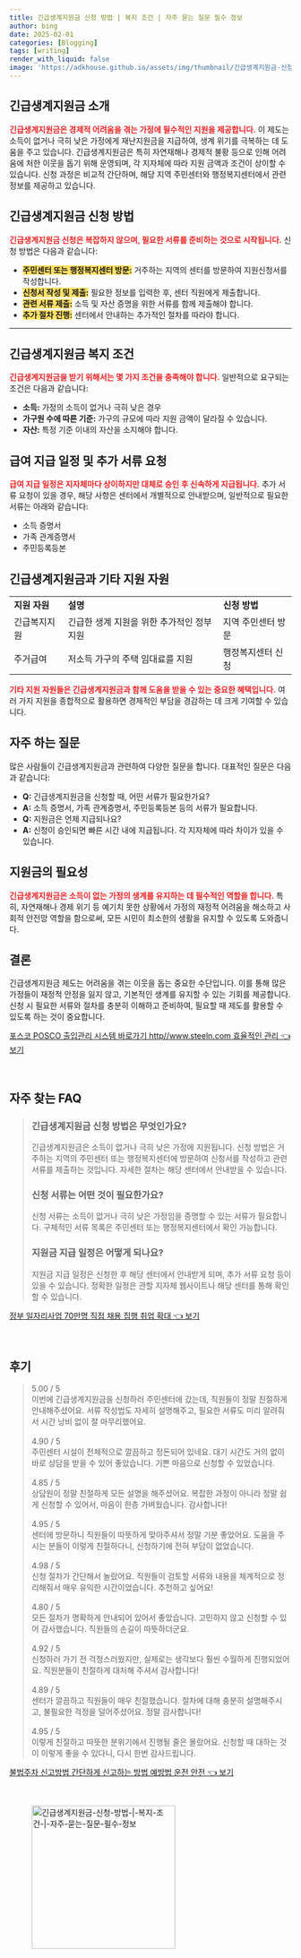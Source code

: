 ```yaml
---
title: 긴급생계지원금 신청 방법 | 복지 조건 | 자주 묻는 질문 필수 정보
author: bing
date: 2025-02-01
categories: [Blogging]
tags: [writing]
render_with_liquid: false
image: 'https://adkhouse.github.io/assets/img/thumbnail/긴급생계지원금-신청-방법-|-복지-조건-|-자주-묻는-질문-필수-정보.webp'
---
```



<h2 id='긴급생계지원금_소개'>긴급생계지원금 소개</h2>

<p><b><span style="color: #ee2323;">긴급생계지원금은 경제적 어려움을 겪는 가정에 필수적인 지원을 제공합니다.</span></b> 이 제도는 소득이 없거나 극히 낮은 가정에게 재난지원금을 지급하여, 생계 위기를 극복하는 데 도움을 주고 있습니다. 긴급생계지원금은 특히 자연재해나 경제적 불황 등으로 인해 어려움에 처한 이웃을 돕기 위해 운영되며, 각 지자체에 따라 지원 금액과 조건이 상이할 수 있습니다. 신청 과정은 비교적 간단하며, 해당 지역 주민센터와 행정복지센터에서 관련 정보를 제공하고 있습니다.</p>

<h2 id='신청_방법'>긴급생계지원금 신청 방법</h2>

<p><b><span style="color: #ee2323;">긴급생계지원금 신청은 복잡하지 않으며, 필요한 서류를 준비하는 것으로 시작됩니다.</span></b> 신청 방법은 다음과 같습니다:</p>

<ul>
    <li><b><span style="background-color: #ffe066;">주민센터 또는 행정복지센터 방문:</span></b> 거주하는 지역의 센터를 방문하여 지원신청서를 작성합니다.</li>
    <li><b><span style="background-color: #ffe066;">신청서 작성 및 제출:</span></b> 필요한 정보를 입력한 후, 센터 직원에게 제출합니다.</li>
    <li><b><span style="background-color: #ffe066;">관련 서류 제출:</span></b> 소득 및 자산 증명을 위한 서류를 함께 제출해야 합니다.</li>
    <li><b><span style="background-color: #ffe066;">추가 절차 진행:</span></b> 센터에서 안내하는 추가적인 절차를 따라야 합니다.</li>
</ul>

<hr />

<h2 id='복지_조건'>긴급생계지원금 복지 조건</h2>

<p><b><span style="color: #ee2323;">긴급생계지원금을 받기 위해서는 몇 가지 조건을 충족해야 합니다.</span></b> 일반적으로 요구되는 조건은 다음과 같습니다:</p>

<ul>
    <li><b>소득:</b> 가정의 소득이 없거나 극히 낮은 경우</li>
    <li><b>가구원 수에 따른 기준:</b> 가구의 규모에 따라 지원 금액이 달라질 수 있습니다.</li>
    <li><b>자산:</b> 특정 기준 이내의 자산을 소지해야 합니다.</li>
</ul>

<h2 id='급여_지급일정'>급여 지급 일정 및 추가 서류 요청</h2>

<p><b><span style="color: #ee2323;">급여 지급 일정은 지자체마다 상이하지만 대체로 승인 후 신속하게 지급됩니다.</span></b> 추가 서류 요청이 있을 경우, 해당 사항은 센터에서 개별적으로 안내받으며, 일반적으로 필요한 서류는 아래와 같습니다:</p>

<ul>
    <li>소득 증명서</li>
    <li>가족 관계증명서</li>
    <li>주민등록등본</li>
</ul>

<h2 id='지원_자원'>긴급생계지원금과 기타 지원 자원</h2>

<table>
    <tr>
        <td><b>지원 자원</b></td>
        <td><b>설명</b></td>
        <td><b>신청 방법</b></td>
    </tr>
    <tr>
        <td>긴급복지지원</td>
        <td>긴급한 생계 지원을 위한 추가적인 정부 지원</td>
        <td>지역 주민센터 방문</td>
    </tr>
    <tr>
        <td>주거급여</td>
        <td>저소득 가구의 주택 임대료를 지원</td>
        <td>행정복지센터 신청</td>
    </tr>
</table>

<p><b><span style="color: #ee2323;">기타 지원 자원들은 긴급생계지원금과 함께 도움을 받을 수 있는 중요한 혜택입니다.</span></b> 여러 가지 지원을 종합적으로 활용하면 경제적인 부담을 경감하는 데 크게 기여할 수 있습니다.</p>

<h2 id='자주_하는_질문'>자주 하는 질문</h2>

<p>많은 사람들이 긴급생계지원금과 관련하여 다양한 질문을 합니다. 대표적인 질문은 다음과 같습니다:</p>

<ul>
    <li><b>Q:</b> 긴급생계지원금을 신청할 때, 어떤 서류가 필요한가요?</li>
    <li><b>A:</b> 소득 증명서, 가족 관계증명서, 주민등록등본 등의 서류가 필요합니다.</li>
    <li><b>Q:</b> 지원금은 언제 지급되나요?</li>
    <li><b>A:</b> 신청이 승인되면 빠른 시간 내에 지급됩니다. 각 지자체에 따라 차이가 있을 수 있습니다.</li>
</ul>

<h2 id='지원금_필요성'>지원금의 필요성</h2>

<p><b><span style="color: #ee2323;">긴급생계지원금은 소득이 없는 가정의 생계를 유지하는 데 필수적인 역할을 합니다.</span></b> 특히, 자연재해나 경제 위기 등 예기치 못한 상황에서 가정의 재정적 어려움을 해소하고 사회적 안전망 역할을 함으로써, 모든 시민이 최소한의 생활을 유지할 수 있도록 도와줍니다.</p>

<h2 id='결론'>결론</h2>

<p>긴급생계지원금 제도는 어려움을 겪는 이웃을 돕는 중요한 수단입니다. 이를 통해 많은 가정들이 재정적 안정을 잃지 않고, 기본적인 생계를 유지할 수 있는 기회를 제공합니다. 신청 시 필요한 서류와 절차를 충분히 이해하고 준비하여, 필요할 때 제도를 활용할 수 있도록 하는 것이 중요합니다.</p>


<p><a class="click-button" title="포스코 POSCO 출입관리 시스템 바로가기 http//www.steeln.com 효율적인 관리" href="https://adkhouse.github.io/posts/%ED%8F%AC%EC%8A%A4%EC%BD%94-POSCO-%EC%B6%9C%EC%9E%85%EA%B4%80%EB%A6%AC-%EC%8B%9C%EC%8A%A4%ED%85%9C-%EB%B0%94%EB%A1%9C%EA%B0%80%EA%B8%B0-httpwww.steeln.com-%ED%9A%A8%EC%9C%A8%EC%A0%81%EC%9D%B8-%EA%B4%80%EB%A6%AC/" rel="dofollow">포스코 POSCO 출입관리 시스템 바로가기 http//www.steeln.com 효율적인 관리 👈 보기</a></p><br>
<h2 id='자주_찾는_FAQ'>자주 찾는 FAQ</h2>
<div itemscope="" itemtype="https://schema.org/FAQPage"> 
<blockquote> 
<div itemscope="" itemprop="mainEntity" itemtype="https://schema.org/Question"> 
<h3 itemprop="name">긴급생계지원금 신청 방법은 무엇인가요?</h3> 
<div itemscope="" itemprop="acceptedAnswer" itemtype="https://schema.org/Answer"> 
<span itemprop="text"> 
<p>긴급생계지원금은 소득이 없거나 극히 낮은 가정에 지원됩니다. 신청 방법은 거주하는 지역의 주민센터 또는 행정복지센터에 방문하여 신청서를 작성하고 관련 서류를 제출하는 것입니다. 자세한 절차는 해당 센터에서 안내받을 수 있습니다.</p> 
</span> 
</div> 
</div> 

<div itemscope="" itemprop="mainEntity" itemtype="https://schema.org/Question"> 
<h3 itemprop="name">신청 서류는 어떤 것이 필요한가요?</h3> 
<div itemscope="" itemprop="acceptedAnswer" itemtype="https://schema.org/Answer"> 
<span itemprop="text"> 
<p>신청 서류는 소득이 없거나 극히 낮은 가정임을 증명할 수 있는 서류가 필요합니다. 구체적인 서류 목록은 주민센터 또는 행정복지센터에서 확인 가능합니다.</p> 
</span> 
</div> 
</div> 

<div itemscope="" itemprop="mainEntity" itemtype="https://schema.org/Question"> 
<h3 itemprop="name">지원금 지급 일정은 어떻게 되나요?</h3> 
<div itemscope="" itemprop="acceptedAnswer" itemtype="https://schema.org/Answer"> 
<span itemprop="text"> 
<p>지원금 지급 일정은 신청한 후 해당 센터에서 안내받게 되며, 추가 서류 요청 등이 있을 수 있습니다. 정확한 일정은 관할 지자체 웹사이트나 해당 센터를 통해 확인할 수 있습니다.</p> 
</span> 
</div> 
</div> 

</blockquote> 
</div>
<p><a class="click-button" title="정부 일자리사업 70만명 직접 채용 집행 취업 확대" href="https://adkhouse.github.io/posts/%EC%A0%95%EB%B6%80-%EC%9D%BC%EC%9E%90%EB%A6%AC%EC%82%AC%EC%97%85-70%EB%A7%8C%EB%AA%85-%EC%A7%81%EC%A0%91-%EC%B1%84%EC%9A%A9-%EC%A7%91%ED%96%89-%EC%B7%A8%EC%97%85-%ED%99%95%EB%8C%80/" rel="dofollow">정부 일자리사업 70만명 직접 채용 집행 취업 확대 👈 보기</a></p><br>
<h2 id='후기'>후기</h2>
<div itemscope itemtype="https://schema.org/Product">
  <blockquote>
  <div itemprop="review" itemscope itemtype="https://schema.org/Review">
      <div itemprop="reviewRating" itemscope itemtype="https://schema.org/Rating"> <span itemprop="ratingValue">5.00</span> / <span itemprop="bestRating">5</span> </div>
      <span itemprop="reviewBody">이번에 긴급생계지원금을 신청하러 주민센터에 갔는데, 직원들이 정말 친절하게 안내해주셨어요. 서류 작성법도 자세히 설명해주고, 필요한 서류도 미리 알려줘서 시간 낭비 없이 잘 마무리했어요.</span>
  </div>
  <br>
  <div itemprop="review" itemscope itemtype="https://schema.org/Review">
      <div itemprop="reviewRating" itemscope itemtype="https://schema.org/Rating"> <span itemprop="ratingValue">4.90</span> / <span itemprop="bestRating">5</span> </div>
      <span itemprop="reviewBody">주민센터 시설이 전체적으로 깔끔하고 정돈되어 있네요. 대기 시간도 거의 없이 바로 상담을 받을 수 있어 좋았습니다. 기쁜 마음으로 신청할 수 있었습니다.</span>
  </div>
  <br>
  <div itemprop="review" itemscope itemtype="https://schema.org/Review">
      <div itemprop="reviewRating" itemscope itemtype="https://schema.org/Rating"> <span itemprop="ratingValue">4.85</span> / <span itemprop="bestRating">5</span> </div>
      <span itemprop="reviewBody">상담원이 정말 친절하게 모든 설명을 해주셨어요. 복잡한 과정이 아니라 정말 쉽게 신청할 수 있어서, 마음이 한층 가벼웠습니다. 감사합니다!</span>
  </div>
  <br>
  <div itemprop="review" itemscope itemtype="https://schema.org/Review">
      <div itemprop="reviewRating" itemscope itemtype="schema.org/Rating"> <span itemprop="ratingValue">4.95</span> / <span itemprop="bestRating">5</span> </div>
      <span itemprop="reviewBody">센터에 방문하니 직원들이 따뜻하게 맞아주셔서 정말 기분 좋았어요. 도움을 주시는 분들이 이렇게 친절하다니, 신청하기에 전혀 부담이 없었습니다.</span>
  </div>
  <br>
  <div itemprop="review" itemscope itemtype="https://schema.org/Review">
      <div itemprop="reviewRating" itemscope itemtype="https://schema.org/Rating"> <span itemprop="ratingValue">4.98</span> / <span itemprop="bestRating">5</span> </div>
      <span itemprop="reviewBody">신청 절차가 간단해서 놀랐어요. 직원들이 검토할 서류와 내용을 체계적으로 정리해줘서 매우 유익한 시간이었습니다. 추천하고 싶어요!</span>
  </div>
  <br>
  <div itemprop="review" itemscope itemtype="https://schema.org/Review">
      <div itemprop="reviewRating" itemscope itemtype="https://schema.org/Rating"> <span itemprop="ratingValue">4.80</span> / <span itemprop="bestRating">5</span> </div>
      <span itemprop="reviewBody">모든 절차가 명확하게 안내되어 있어서 좋았습니다. 고민하지 않고 신청할 수 있어 감사했습니다. 직원들의 손길이 따뜻하더군요.</span>
  </div>
  <br>
  <div itemprop="review" itemscope itemtype="https://schema.org/Review">
      <div itemprop="reviewRating" itemscope itemtype="https://schema.org/Rating"> <span itemprop="ratingValue">4.92</span> / <span itemprop="bestRating">5</span> </div>
      <span itemprop="reviewBody">신청하러 가기 전 걱정스러웠지만, 실제로는 생각보다 훨씬 수월하게 진행되었어요. 직원분들이 친절하게 대처해 주셔서 감사합니다!</span>
  </div>
  <br>
  <div itemprop="review" itemscope itemtype="https://schema.org/Review">
      <div itemprop="reviewRating" itemscope itemtype="https://schema.org/Rating"> <span itemprop="ratingValue">4.89</span> / <span itemprop="bestRating">5</span> </div>
      <span itemprop="reviewBody">센터가 깔끔하고 직원들이 매우 친절했습니다. 절차에 대해 충분히 설명해주시고, 불필요한 걱정을 덜어주셨어요. 정말 감사합니다!</span>
  </div>
  <br>
  <div itemprop="review" itemscope itemtype="https://schema.org/Review">
      <div itemprop="reviewRating" itemscope itemtype="https://schema.org/Rating"> <span itemprop="ratingValue">4.95</span> / <span itemprop="bestRating">5</span> </div>
      <span itemprop="reviewBody">이렇게 친절하고 따뜻한 분위기에서 진행될 줄은 몰랐어요. 신청할 때 대하는 것이 이렇게 좋을 수 있다니, 다시 한번 감사드립니다.</span>
  </div>
  </blockquote>
</div>
<p><a class="click-button" title="불법주차 신고방법 간단하게 신고하는 방법 예방법 운전 안전" href="https://adkhouse.github.io/posts/%EB%B6%88%EB%B2%95%EC%A3%BC%EC%B0%A8-%EC%8B%A0%EA%B3%A0%EB%B0%A9%EB%B2%95-%EA%B0%84%EB%8B%A8%ED%95%98%EA%B2%8C-%EC%8B%A0%EA%B3%A0%ED%95%98%EB%8A%94-%EB%B0%A9%EB%B2%95-%EC%98%88%EB%B0%A9%EB%B2%95-%EC%9A%B4%EC%A0%84-%EC%95%88%EC%A0%84/" rel="dofollow">불법주차 신고방법 간단하게 신고하는 방법 예방법 운전 안전 👈 보기</a></p><br>
<figure class="image"><img src="https://adkhouse.github.io/assets/img/thumbnail/긴급생계지원금-신청-방법-|-복지-조건-|-자주-묻는-질문-필수-정보.webp" alt="긴급생계지원금-신청-방법-|-복지-조건-|-자주-묻는-질문-필수-정보" width="256" height="256"></figure>